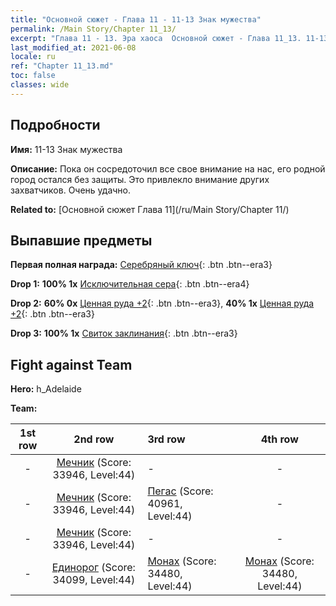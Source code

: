 ```yaml
---
title: "Основной сюжет - Глава 11 - 11-13 Знак мужества"
permalink: /Main Story/Chapter 11_13/
excerpt: "Глава 11 - 13. Эра хаоса  Основной сюжет - Глава 11_13. 11-13 Знак мужества"
last_modified_at: 2021-06-08
locale: ru
ref: "Chapter 11_13.md"
toc: false
classes: wide
---
```


## Подробности

 **Имя:** 11-13 Знак мужества

 **Описание:** Пока он сосредоточил все свое внимание на нас, его родной город остался без защиты. Это привлекло внимание других захватчиков. Очень удачно.

 **Related to:** [Основной сюжет Глава 11](/ru/Main Story/Chapter 11/)

## Выпавшие предметы

 **Первая полная награда:** [Серебряный ключ](/ItemsRU/con_693/){: .btn .btn--era3}

 **Drop 1:** **100% 1x** [Исключительная сера](/ItemsRU/mat_36/){: .btn .btn--era4}

 **Drop 2:** **60% 0x** [Ценная руда +2](/ItemsRU/mat_26/){: .btn .btn--era3}, **40% 1x** [Ценная руда +2](/ItemsRU/mat_26/){: .btn .btn--era3}

 **Drop 3:** **100% 1x** [Свиток заклинания](/ItemsRU/con_694/){: .btn .btn--era3}


## Fight against Team
 **Hero:** h_Adelaide

 **Team:**


  | 1st row | 2nd row | 3rd row | 4th row |
  |:----:|:----:|:----|:----:|
  | - | [Мечник](/ru/units/Swordsman/) (Score: 33946, Level:44)  | - | - |
  | - | [Мечник](/ru/units/Swordsman/) (Score: 33946, Level:44)  | [Пегас](/ru/units/Pegasus/) (Score: 40961, Level:44)  | - |
  | - | [Мечник](/ru/units/Swordsman/) (Score: 33946, Level:44)  | - | - |
  | - | [Единорог](/ru/units/Unicorn/) (Score: 34099, Level:44)  | [Монах](/ru/units/Monk/) (Score: 34480, Level:44)  | [Монах](/ru/units/Monk/) (Score: 34480, Level:44)  |


